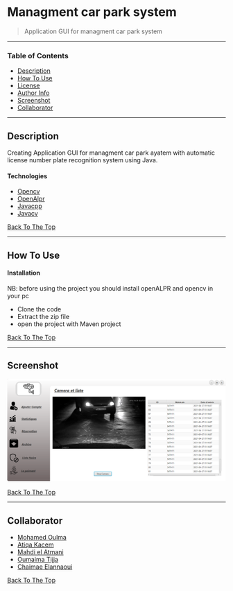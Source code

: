 # Managment car park system

> Application GUI for managment car park system

---

### Table of Contents

- [Description](#description)
- [How To Use](#how-to-use)
- [License](#Screenshot)
- [Author Info](#Collaborator)
- [Screenshot](#Screenshot)
- [Collaborator](#Collaborator)

---

## Description

Creating Application GUI for managment car park ayatem with automatic license number plate recognition system using Java.

#### Technologies

- [Opencv](https://github.com/opencv/opencv.git)
- [OpenAlpr](https://github.com/openalpr/openalpr.git)
- [Javacpp](https://github.com/bytedeco/javacpp.git)
- [Javacv](https://github.com/bytedeco/javacpp-presets.git)

[Back To The Top](#Managment-car-park-system)

---

## How To Use

#### Installation

NB: before using the project you should install openALPR and opencv in your pc

- Clone the code
- Extract the zip file
- open the project with Maven project

[Back To The Top](#Managment-car-park-system)

---

## Screenshot

![Project Image](poo2.PNG)

[Back To The Top](#Managment-car-park-system)

---

## Collaborator

- [Mohamed Oulma](https://github.com/oulma)
- [Atiqa Kacem](https://github.com/ATIQAkacem)
- [Mahdi el Atmani](https://github.com/mahdiatmani)
- [Oumaima Tijja](https://github.com/OmaimaTIJJA)
- [Chaimae Elannaoui](https://github.com/chaimae-elannaoui)

[Back To The Top](#Managment-car-park-system)
